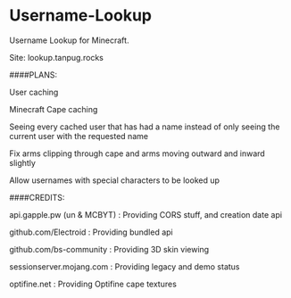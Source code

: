 # Username-Lookup
Username Lookup for Minecraft.

Site: lookup.tanpug.rocks

####PLANS:

User caching

Minecraft Cape caching

Seeing every cached user that has had a name instead of only seeing the current user with the requested name

Fix arms clipping through cape and arms moving outward and inward slightly

Allow usernames with special characters to be looked up

####CREDITS:

api.gapple.pw (un & MCBYT) : Providing CORS stuff, and creation date api

github.com/Electroid : Providing bundled api

github.com/bs-community : Providing 3D skin viewing

sessionserver.mojang.com : Providing legacy and demo status

optifine.net : Providing Optifine cape textures
